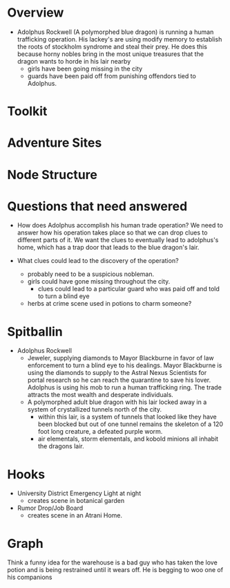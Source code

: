# Overview
- Adolphus Rockwell (A polymorphed blue dragon) is running a human trafficking operation. His lackey's are using modify memory to establish the roots of stockholm syndrome and steal their prey. He does this because horny nobles bring in the most unique treasures that the dragon wants to horde in his lair nearby
    - girls have been going missing in the city
    - guards have been paid off from punishing offendors tied to Adolphus.

# Toolkit

# Adventure Sites

# Node Structure

# Questions that need answered
- How does Adolphus accomplish his human trade operation? We need to answer how his operation takes place so that we can drop clues to different parts of it. We want the clues to eventually lead to adolphus's home, which has a trap door that leads to the blue dragon's lair.

- What clues could lead to the discovery of the operation?
    - probably need to be a suspicious nobleman.
    - girls could have gone missing throughout the city.
        - clues could lead to a particular guard who was paid off and told to turn a blind eye
    - herbs at crime scene used in potions to charm someone?

# Spitballin
- Adolphus Rockwell
    - Jeweler, supplying diamonds to Mayor Blackburne in favor of law enforcement to turn a blind eye to his dealings. Mayor Blackburne is using the diamonds to supply to the Astral Nexus Scientists for portal research so he can reach the quarantine to save his lover. Adolphus is using his mob to run a human trafficking ring. The trade attracts the most wealth and desperate individuals.
    - A polymorphed adult blue dragon with his lair locked away in a system of crystallized tunnels north of the city.
        - within this lair, is a system of tunnels that looked like they have been blocked but out of one tunnel remains the skeleton of a 120 foot long creature, a defeated purple worm.
        - air elementals, storm elementals, and kobold minions all inhabit the dragons lair.

# Hooks
- University District Emergency Light at night
    - creates scene in botanical garden
- Rumor Drop/Job Board
    - creates scene in an Atrani Home.

# Graph

Think a funny idea for the warehouse is a bad guy who has taken the love potion and is being restrained until it wears off. He is begging to woo one of his companions